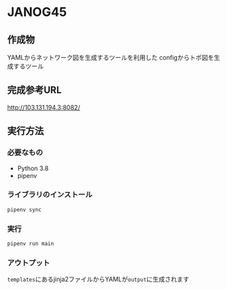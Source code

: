 # JANOG45

## 作成物

YAMLからネットワーク図を生成するツールを利用した
configからトポ図を生成するツール

## 完成参考URL

http://103.131.194.3:8082/

## 実行方法

### 必要なもの

- Python 3.8
- pipenv

### ライブラリのインストール

```bash
pipenv sync
```

### 実行

```bash
pipenv run main
```

### アウトプット

`templates`にあるjinja2ファイルからYAMLが`output`に生成されます
